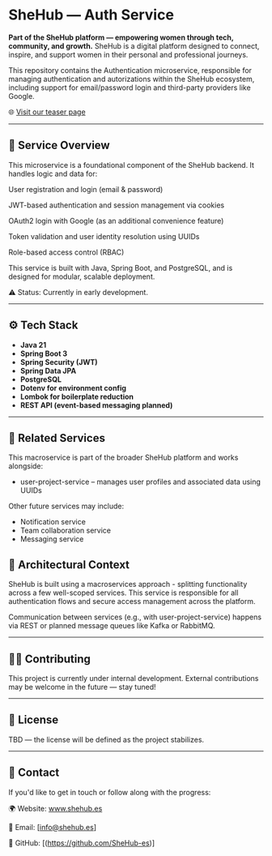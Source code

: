 # SheHub — Auth Service

**Part of the SheHub platform — empowering women through tech, community, and growth.**
SheHub is a digital platform designed to connect, inspire, and support women in their personal and professional journeys.

This repository contains the Authentication microservice, responsible for managing authentication and autorizations within the SheHub ecosystem, including support for email/password login and third-party providers like Google.

🌐 [Visit our teaser page](http://www.shehub.es)

---

## 🧩 Service Overview
This microservice is  a foundational component of the SheHub backend. It handles logic and data for:

User registration and login (email & password)

JWT-based authentication and session management via cookies

OAuth2 login with Google (as an additional convenience feature)

Token validation and user identity resolution using UUIDs

Role-based access control (RBAC)

This service is built with Java, Spring Boot, and PostgreSQL, and is designed for modular, scalable deployment.

⚠️ Status: Currently in early development.

---

## ⚙️ Tech Stack

- **Java 21**
- **Spring Boot 3**
- **Spring Security (JWT)**
- **Spring Data JPA**
- **PostgreSQL**
- **Dotenv for environment config**
- **Lombok for boilerplate reduction**
- **REST API (event-based messaging planned)**

---

## 🔗 Related Services

This macroservice is part of the broader SheHub platform and works alongside:
- user-project-service – manages user profiles and associated data using UUIDs

Other future services may include:
- Notification service
- Team collaboration service
- Messaging service

## 🧱 Architectural Context
SheHub is built using a macroservices approach - splitting functionality across a few well-scoped services. This service is responsible for all authentication flows and secure access management across the platform.

Communication between services (e.g., with user-project-service) happens via REST or planned message queues like Kafka or RabbitMQ.

---

## 🧑‍💻 Contributing
This project is currently under internal development. External contributions may be welcome in the future — stay tuned!

---

## 📄 License
TBD — the license will be defined as the project stabilizes.

---

## 💌 Contact
If you'd like to get in touch or follow along with the progress:

🌍 Website: www.shehub.es

📧 Email: [info@shehub.es]

🐙 GitHub: [(https://github.com/SheHub-es)] 


